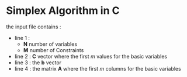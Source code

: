 # Simplex Algorithm in C

the input file contains :
* line 1 : 
  * **N** number of variables
  * **M** number of Constraints
* line 2 : **C** vector where the first *m* values for the basic variables
* line 3 : the **b** vector
* line 4 : the matrix **A** where the first *m* columns for the basic variables